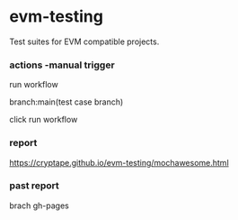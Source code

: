 # evm-testing
Test suites for EVM compatible projects.


### actions -manual trigger
run workflow

branch:main(test case branch)

click run workflow
### report
https://cryptape.github.io/evm-testing/mochawesome.html

### past report
brach gh-pages
